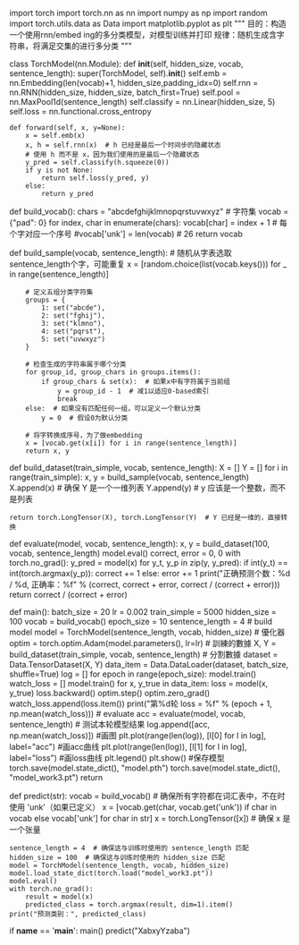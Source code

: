 import torch
import torch.nn as nn
import numpy as np
import random
import torch.utils.data as Data
import matplotlib.pyplot as plt
"""
目的：构造一个使用rnn/embed ing的多分类模型，对模型训练并打印
规律：随机生成含字符串，将满足交集的进行多分类
"""

class TorchModel(nn.Module):
    def __init__(self, hidden_size, vocab, sentence_length):
        super(TorchModel, self).__init__()
        self.emb = nn.Embedding(len(vocab)+1, hidden_size,padding_idx=0)
        self.rnn = nn.RNN(hidden_size, hidden_size, batch_first=True)
        self.pool = nn.MaxPool1d(sentence_length)
        self.classify = nn.Linear(hidden_size, 5)
        self.loss = nn.functional.cross_entropy

    def forward(self, x, y=None):
        x = self.emb(x)
        x, h = self.rnn(x)  # h 已经是最后一个时间步的隐藏状态
        # 使用 h 而不是 x，因为我们使用的是最后一个隐藏状态
        y_pred = self.classify(h.squeeze(0))
        if y is not None:
            return self.loss(y_pred, y)
        else:
            return y_pred

def build_vocab():
        chars = "abcdefghijklmnopqrstuvwxyz"  # 字符集
        vocab = {"pad": 0}
        for index, char in enumerate(chars):
            vocab[char] = index + 1  # 每个字对应一个序号
        #vocab['unk'] = len(vocab)  # 26
        return vocab

def build_sample(vocab, sentence_length):
        # 随机从字表选取sentence_length个字，可能重复
        x = [random.choice(list(vocab.keys())) for _ in range(sentence_length)]

        # 定义五组分类字符集
        groups = {
            1: set("abcde"),
            2: set("fghij"),
            3: set("klmno"),
            4: set("pqrst"),
            5: set("uvwxyz")
        }

        # 检查生成的字符串属于哪个分类
        for group_id, group_chars in groups.items():
            if group_chars & set(x):  # 如果x中有字符属于当前组
                y = group_id - 1  # 减1以适应0-based索引
                break
        else:  # 如果没有匹配任何一组，可以定义一个默认分类
            y = 0  # 假设0为默认分类

        # 将字转换成序号，为了做embedding
        x = [vocab.get(x[i]) for i in range(sentence_length)]
        return x, y

def build_dataset(train_simple, vocab, sentence_length):
    X = []
    Y = []
    for i in range(train_simple):
        x, y = build_sample(vocab, sentence_length)
        X.append(x)
        # 确保 Y 是一个一维列表
        Y.append(y)  # y 应该是一个整数，而不是列表

    return torch.LongTensor(X), torch.LongTensor(Y)  # Y 已经是一维的，直接转换

def evaluate(model, vocab, sentence_length):
    x, y = build_dataset(100, vocab, sentence_length)
    model.eval()
    correct, error = 0, 0
    with torch.no_grad():
        y_pred = model(x)
        for y_t, y_p in zip(y, y_pred):
            if int(y_t) == int(torch.argmax(y_p)):
                correct += 1
            else:
                error += 1
    print("正确预测个数：%d / %d, 正确率：%f" % (correct, correct + error, correct / (correct + error)))
    return correct / (correct + error)


def main():
    batch_size = 20
    lr = 0.002
    train_simple = 5000
    hidden_size = 100
    vocab = build_vocab()
    epoch_size = 10
    sentence_length = 4
    # build model
    model = TorchModel(sentence_length, vocab, hidden_size)
    # 優化器
    optim = torch.optim.Adam(model.parameters(), lr=lr)
    # 訓練的數據
    X, Y = build_dataset(train_simple, vocab, sentence_length)
    # 分割數據
    dataset = Data.TensorDataset(X, Y)
    data_item = Data.DataLoader(dataset, batch_size, shuffle=True)
    log = []
    for epoch in range(epoch_size):
        model.train()
        watch_loss = []
        model.train()
        for x, y_true in data_item:
            loss = model(x, y_true)
            loss.backward()
            optim.step()
            optim.zero_grad()
            watch_loss.append(loss.item())
        print("第%d轮 loss = %f" % (epoch + 1, np.mean(watch_loss)))
        # evaluate
        acc = evaluate(model, vocab, sentence_length)  # 测试本轮模型结果
        log.append([acc, np.mean(watch_loss)])
    #画图
    plt.plot(range(len(log)), [l[0] for l in log], label="acc")  #画acc曲线
    plt.plot(range(len(log)), [l[1] for l in log], label="loss")  #画loss曲线
    plt.legend()
    plt.show()
    #保存模型
    torch.save(model.state_dict(), "model.pth")
    torch.save(model.state_dict(), "model_work3.pt")
    return

def predict(str):
    vocab = build_vocab()
    # 确保所有字符都在词汇表中，不在时使用 'unk'（如果已定义）
    x = [vocab.get(char, vocab.get('unk')) if char in vocab else vocab['unk'] for char in str]
    x = torch.LongTensor([x])  # 确保 x 是一个张量

    sentence_length = 4  # 确保这与训练时使用的 sentence_length 匹配
    hidden_size = 100  # 确保这与训练时使用的 hidden_size 匹配
    model = TorchModel(sentence_length, vocab, hidden_size)
    model.load_state_dict(torch.load("model_work3.pt"))
    model.eval()
    with torch.no_grad():
        result = model(x)
        predicted_class = torch.argmax(result, dim=1).item()
    print("预测类别：", predicted_class)


if __name__ == '__main__':
    main()
    predict("XabxyYzaba")
